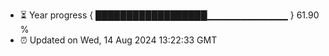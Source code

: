 - ⏳ Year progress { ██████████████████▁▁▁▁▁▁▁▁▁▁▁▁ } 61.90 %
- ⏰ Updated on Wed, 14 Aug 2024 13:22:33 GMT

